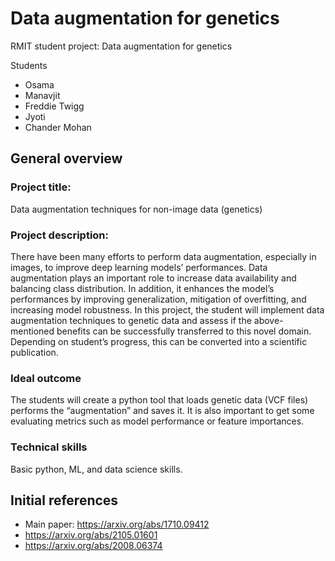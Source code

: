 # Data augmentation for genetics
RMIT student project: Data augmentation for genetics

Students
- Osama
- Manavjit
- Freddie Twigg
- Jyoti
- Chander Mohan

## General overview

### Project title:  

Data augmentation techniques for non-image data (genetics) 
 
### Project description: 

There have been many efforts to perform data augmentation, especially in images, to improve deep learning models’ performances. Data augmentation plays an important role to increase data availability and balancing class distribution. In addition, it enhances the model’s performances by improving generalization, mitigation of overfitting, and increasing model robustness. In this project, the student will implement data augmentation techniques to genetic data and assess if the above-mentioned benefits can be successfully transferred to this novel domain. Depending on student’s progress, this can be converted into a scientific publication. 

### Ideal outcome 

The students will create a python tool that loads genetic data (VCF files) performs the “augmentation” and saves it. It is also important to get some evaluating metrics such as model performance or feature importances. 

### Technical skills 

Basic python, ML, and data science skills. 

## Initial references

* Main paper: https://arxiv.org/abs/1710.09412
* https://arxiv.org/abs/2105.01601
* https://arxiv.org/abs/2008.06374
